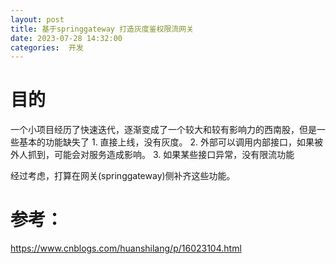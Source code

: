 ```yaml
---
layout: post
title: 基于springgateway 打造灰度鉴权限流网关
date: 2023-07-28 14:32:00
categories:  开发
---
```


# 目的
一个小项目经历了快速迭代，逐渐变成了一个较大和较有影响力的西南股，但是一些基本的功能缺失了
    1. 直接上线，没有灰度。
    2. 外部可以调用内部接口，如果被外人抓到，可能会对服务造成影响。
    3. 如果某些接口异常，没有限流功能
   
经过考虑，打算在网关(springgateway)侧补齐这些功能。


# 参考：

https://www.cnblogs.com/huanshilang/p/16023104.html